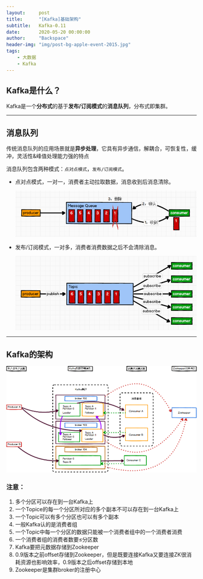 ```yaml
---
layout:     post
title:      "[Kafka]基础架构"
subtitle:   Kafka-0.11
date:       2020-05-20 00:00:00
author:     "Backspace"
header-img: "img/post-bg-apple-event-2015.jpg"
tags:
    - 大数据
    - Kafka
---
```


## Kafka是什么？

Kafka是一个**分布式**的基于**发布/订阅模式**的**消息队列**，分布式即集群。

------

## 消息队列

传统消息队列的应用场景就是**异步处理**，它具有异步通信，解耦合，可恢复性，缓冲，灵活性&峰值处理能力强的特点

消息队列包含两种模式：`点对点模式`，`发布/订阅模式`。

- 点对点模式，一对一，消费者主动拉取数据，消息收到后消息清除。

  ![](..\img\in-post\2020-05\1V1.png)

- 发布/订阅模式，一对多，消费者消费数据之后不会清除消息。

  ![](..\img\in-post\2020-05\1Vn.png)

------

## Kafka的架构

![](..\img\in-post\2020-05\Kafka.png)

### 注意：

1. 多个分区可以存在到一台Kafka上
2. 一个Topice的每一个分区所对应的多个副本不可以存在到一台Kafka上
3. 一个Topic可以有多个分区也可以有多个副本
4. 一般Kafka认的是消费者组
5. 一个Topic中每一个分区的数据只能被一个消费者组中的一个消费者消费
6. 一个消费者组的消费者数要≤分区数
7. Kafka要把元数据存储到Zookeeper
8. 0.9版本之前offset存储到Zookeeper，但是既要连接Kafka又要连接ZK很消耗资源也影响效率，0.9版本之后offset存储到本地
9. Zookeeper是集群broker的注册中心